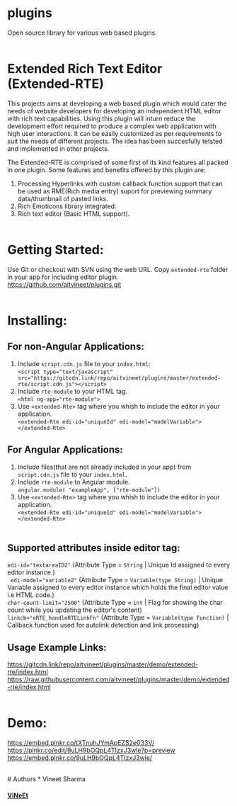# plugins
Open source library for various web based plugins.
<br/>
<br/>

# Extended Rich Text Editor (Extended-RTE)
This projects aims at developing a web based plugin which would cater the needs of website
developers for developing an independent HTML editor with rich text capabilities. Using this plugin
will inturn reduce the development effort required to produce a complex web application with high user
interactions. It can be easily customized as per requirements to suit the needs of different projects. The
idea has been succesfully tetsted and implemented in other projects.<br/>

The Extended-RTE is comprised of some first of its kind features all packed in one plugin. Some
features and benefits offered by this plugin are:<br/>
1. Processing Hyperlinks with custom callback function support that can be used as RME(Rich media entry) suport for previewing summary data/thumbnail of pasted links.<br/>
2. Rich Emoticons library integrated.<br/>
4. Rich text editor (Basic HTML support).<br/><br/>

# Getting Started:<br/>
Use Git or checkout with SVN using the web URL. Copy `extended-rte` folder in your app for including editor plugin.
https://github.com/aitvineet/plugins.git<br/><br/>

# Installing:<br/>

## For non-Angular Applications:
1. Include `script.cdn.js` file to your `index.html`:<br/>
    `<script type="text/javascript" src="https://gitcdn.link/repo/aitvineet/plugins/master/extended-rte/script.cdn.js"></script>`<br/>
2. Include `rte-module` to your HTML tag.<br/>
    `<html ng-app="rte-module">`<br/>
3. Use `<extended-Rte>` tag where you whish to include the editor in your application.<br/>
    `<extended-Rte edi-id="uniqueId" edi-model="modelVariable"></extended-Rte>`<br/>

## For Angular Applications:
1. Include files(that are not already included in your app) from `script.cdn.js` file to your `index.html`.<br/>
2. Include `rte-module` to Angular module.<br/>
   `angular.module( "exampleApp", ["rte-module"])`<br/>
3. Use `<extended-Rte>` tag where you whish to include the editor in your application.<br/>
    `<extended-Rte edi-id="uniqueId" edi-model="modelVariable"></extended-Rte>`<br/><br/>

## Supported attributes inside editor tag:<br/>
`edi-id="textareaID2"` (Attribute Type = `String` | Unique Id assigned to every editor instance.)<br/>
` edi-model="variable2"` (Attribute Type = `Variable(type String)` | Unique Variable assigned to every editor instance which holds the final editor value i.e HTML code.)<br/>
`char-count-limit="2500"` (Attribute Type = `int` | Flag for showing the char count while you updating the editor's content)<br/>
`linkcb="eRTE_handleRTELinkFn"` (Attribute Type = `Variable(type Function)` | Callback function used for autolink detection and link processing)<br/>

## Usage Example Links:<br/>
https://gitcdn.link/repo/aitvineet/plugins/master/demo/extended-rte/index.html<br/>
https://raw.githubusercontent.com/aitvineet/plugins/master/demo/extended-rte/index.html<br/><br/>

# Demo:<br/>
https://embed.plnkr.co/tXTnuhJYmApEZS2e033V/<br/>
https://plnkr.co/edit/9uLH9bOQpL4TIzxJ3wle?p=preview<br/>
https://embed.plnkr.co/9uLH9bOQpL4TIzxJ3wle/<br/>

<br/>
# Authors 
* Vineet Sharma
<br/>

#### [ViNeEt](https://www.linkedin.com/in/vineet300688) <br/>
